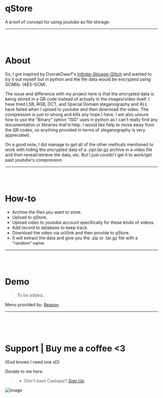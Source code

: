 # qStore
A proof of concept for using youtube as file storage.
__ __

<br>
<br>

# About
So, I got inspired by DvorakDwarf's [Infinite-Storage-Glitch](https://github.com/DvorakDwarf/Infinite-Storage-Glitch) and wanted to try it out myself but in python and the file data would be encrypted using GCMlib. (AES-GCM).

The issue and difference with my project here is that the encrypted data is being stored in a QR code instead of actually in the images/video itself. I have tried LSB, RGB, DCT, and Spacial Domain steganography and ALL have failed when I upload to youtube and then download the video. The compression is just to strong and kills any hope I have. I am also unsure how to use the "Binary" option "ISG" uses in python as I can't really find any documentation or libraries that'd help. I would like help to move away from the QR codes, so anything provided in terms of steganography is very appreciated.

On a good note, I did manage to get all of the other methods mentioned to work with hiding the encrypted data of a .zip/.tar.gz archive in a video file and then reveal/retrieve the data, etc. But I just couldn't get it to work/get past youtube's compression.
__ __

<br>
<br>

# How-to
- Archive the files you want to store.
- Upload to qStore.
- Upload video to youtube account specifically for these kinds of videos.
- Add record to database to keep track.
- Download the video via url/link and then provide to qStore.
- It will extract the data and give you the .zip or .tar.gz file with a "random" name.
__ __

<br>
<br>

# Demo
> To be added...

Menu provided by: [Beaupy](https://github.com/petereon/beaupy)
__ __


<br>
<br>
<br>

# Support  |  Buy me a coffee <3
(God knows I need one xD)

Donate to me here:
> - Don't have Cashapp? [Sign Up](https://cash.app/app/TKWGCRT)

![image](https://user-images.githubusercontent.com/45724082/158000721-33c00c3e-68bb-4ee3-a2ae-aefa549cfb33.png)
